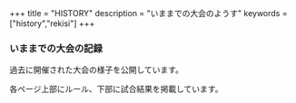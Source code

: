 +++
title = "HISTORY"
description = "いままでの大会のようす"
keywords = ["history","rekisi"]
+++

### いままでの大会の記録

過去に開催された大会の様子を公開しています。

各ページ上部にルール、下部に試合結果を掲載しています。
